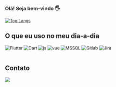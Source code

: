 ### Olá! Seja bem-vindo 🖐️

[![Top Langs](https://github-readme-stats.vercel.app/api/top-langs/?username=LucasLaminM&layout=compact)](https://github.com/LucasLaminM?tab=repositories)

## O que eu uso no meu dia-a-dia 
 <div style="display: inline_block">
  <img align="center" alt="Flutter" src="https://img.shields.io/badge/Flutter-02569B?style=for-the-badge&logo=flutter&logoColor=white" />
  <img align="center" alt="Dart" src="https://img.shields.io/badge/Dart-0175C2?style=for-the-badge&logo=dart&logoColor=white" />
  <img align="center" alt="js" src="https://img.shields.io/badge/JavaScript-F7DF1E?style=for-the-badge&logo=javascript&logoColor=black" />
  <img align="center" alt="vue" src="https://img.shields.io/badge/Vue-F7DF1E?style=for-the-badge&logo=vue&logoColor=black" />
  <img align="center" alt="MSSQL" src="https://img.shields.io/badge/Microsoft_SQL_Server-CC2927?style=for-the-badge&logo=microsoft-sql-server&logoColor=white" />
  <img align="center" alt="Gitlab" src="https://img.shields.io/badge/GitLab-330F63?style=for-the-badge&logo=gitlab&logoColor=white" />  
  <img align="center" alt="Jira" src="https://img.shields.io/badge/Jira-0052CC?style=for-the-badge&logo=Jira&logoColor=white" />  
 </div><br/>
 
 
 ## Contato 
 <div>   
  <a href="https://www.linkedin.com/in/lucas-lamin-mira-a68b97146/" target="_blank"><img src="https://img.shields.io/badge/-LinkedIn-%230077B5?style=for-the-    badge&logo=linkedin&logoColor=white" target="_blank"></a>  
</div>
  
 
<!--
**LucasLaminM/LucasLaminM** is a ✨ _special_ ✨ repository because its `README.md` (this file) appears on your GitHub profile.


